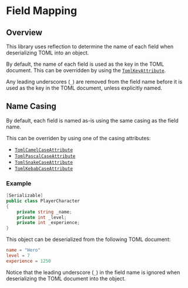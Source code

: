 # Field Mapping

## Overview

This library uses reflection to determine the name of each field when deserializing TOML into an object.

By default, the name of each field is used as the key in the TOML document.
This can be overridden by using the [`TomlKeyAttribute`](../attributes/toml-key-attribute.md).

Any leading underscores (`_`) are removed from the field name before it is used as the key in the TOML document, unless explicitly named.

## Name Casing

By default, each field is named as-is using the same casing as the field name.

This can be overriden by using one of the casing attributes:

- [`TomlCamelCaseAttribute`](../attributes/toml-camel-case-attribute.md)
- [`TomlPascalCaseAttribute`](../attributes/toml-pascal-case-attribute.md)
- [`TomlSnakeCaseAttribute`](../attributes/toml-snake-case-attribute.md)
- [`TomlKebabCaseAttribute`](../attributes/toml-kebab-case-attribute.md)

### Example

```csharp
[Serializable]
public class PlayerCharacter
{
    private string _name;
    private int _level;
    private int _experience;
}
```

This object can be deserialized from the following TOML document:

```toml
name = "Hero"
level = 7
experience = 1250
```

Notice that the leading underscore (`_`) in the field name is ignored when deserializing the TOML document into the object.
